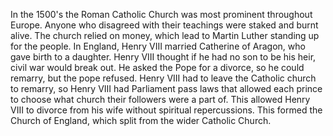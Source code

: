 In the 1500's the Roman Catholic Church was most prominent throughout Europe. Anyone who disagreed with their teachings were staked and burnt alive. The church relied on money, which lead to Martin Luther standing up for the people. In England, Henry VIII married Catherine of Aragon, who gave birth to a daughter. Henry VIII thought if he had no son to be his heir, civil war would break out. He asked the Pope for a divorce, so he could remarry, but the pope refused. Henry VIII had to leave the Catholic church to remarry, so Henry VIII had Parliament pass laws that allowed each prince to choose what church their followers were a part of. This allowed Henry VIII to divorce from his wife without spiritual repercussions. This formed the Church of England, which split from the wider Catholic Church.